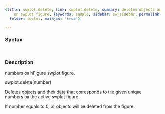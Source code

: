 ```yaml
---
{title: swplot.delete, link: swplot.delete, summary: deletes objects and their data
    on swplot figure, keywords: sample, sidebar: sw_sidebar, permalink: swplot_delete.html,
  folder: swplot, mathjax: 'true'}

---
```


### Syntax

` `

### Description

numbers on hFigure swplot figure.
 
swplot.delete(number)
 
Deletes objects and their data that corresponds to the given unique
numbers on the active swplot figure.
 
If number equals to 0, all objects will be deleted from the figure.
 

